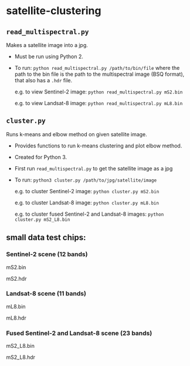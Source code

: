 # satellite-clustering

## `read_multispectral.py`

Makes a satellite image into a jpg.
* Must be run using Python 2. 
* To run: `python read_multispectral.py /path/to/bin/file` where the path to the bin file is the path to the multispectral image (BSQ format), that also has a `.hdr` file.

    e.g. to view Sentinel-2 image: `python read_multispectral.py mS2.bin`
    
    e.g. to view Landsat-8 image: `python read_multispectral.py mL8.bin`
    
   
## `cluster.py`

Runs k-means and elbow method on given satellite image.
* Provides functions to run k-means clustering and plot elbow method. 
* Created for Python 3.
* First run `read_multispectral.py` to get the satellite image as a jpg
* To run: `python3 cluster.py /path/to/jpg/satellite/image`

    e.g. to cluster Sentinel-2 image: `python cluster.py mS2.bin`
    
    e.g. to cluster Landsat-8 image: `python cluster.py mL8.bin`

    e.g. to cluster fused Sentinel-2 and Landsat-8 images: `python cluster.py mS2_L8.bin`

## small data test chips:

### Sentinel-2 scene (12 bands)

mS2.bin  	

mS2.hdr 	

### Landsat-8 scene (11 bands)

mL8.bin

mL8.hdr 	

### Fused Sentinel-2 and Landsat-8 scene (23 bands)

mS2_L8.bin

mS2_L8.hdr
